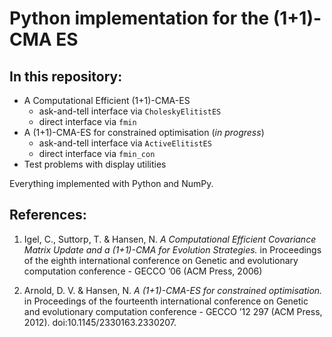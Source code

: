 # Python implementation for the (1+1)-CMA ES

## In this repository:

- A Computational Efficient (1+1)-CMA-ES
    - ask-and-tell interface via `CholeskyElitistES`
    - direct interface via `fmin`
- A (1+1)-CMA-ES for constrained optimisation (_in progress_)
    - ask-and-tell interface via `ActiveElitistES`
    - direct interface via `fmin_con`
- Test problems with display utilities

Everything implemented with Python and NumPy.

## References:

1. Igel, C., Suttorp, T. & Hansen, N.
_A Computational Efficient Covariance Matrix Update and a (1+1)-CMA for Evolution Strategies._
in Proceedings of the eighth international conference on Genetic and evolutionary computation conference - GECCO ’06 (ACM Press, 2006)

2. Arnold, D. V. & Hansen, N.
_A (1+1)-CMA-ES for constrained optimisation._
in Proceedings of the fourteenth international conference on Genetic and evolutionary computation conference - GECCO ’12 297 (ACM Press, 2012). doi:10.1145/2330163.2330207.



